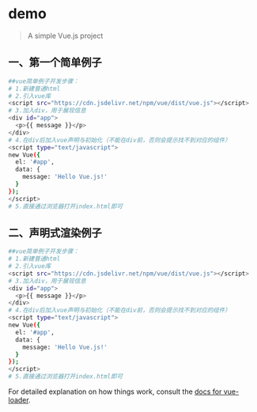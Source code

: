 # demo

> A simple Vue.js project

## 一、第一个简单例子

``` bash
##vue简单例子开发步骤：
# 1.新建普通html
# 2.引入vue库
<script src="https://cdn.jsdelivr.net/npm/vue/dist/vue.js"></script>
# 3.加入div，用于展现信息
<div id="app">
  <p>{{ message }}</p>
</div>
# 4.在div后加入vue声明与初始化（不能在div前，否则会提示找不到对应的组件）
<script type="text/javascript">
new Vue({
  el: '#app',
  data: {
    message: 'Hello Vue.js!'
  }
});
</script>
# 5.直接通过浏览器打开index.html即可
```
## 二、声明式渲染例子

``` bash
##vue简单例子开发步骤：
# 1.新建普通html
# 2.引入vue库
<script src="https://cdn.jsdelivr.net/npm/vue/dist/vue.js"></script>
# 3.加入div，用于展现信息
<div id="app">
  <p>{{ message }}</p>
</div>
# 4.在div后加入vue声明与初始化（不能在div前，否则会提示找不到对应的组件）
<script type="text/javascript">
new Vue({
  el: '#app',
  data: {
    message: 'Hello Vue.js!'
  }
});
</script>
# 5.直接通过浏览器打开index.html即可
```


For detailed explanation on how things work, consult the [docs for vue-loader](http://vuejs.github.io/vue-loader).
